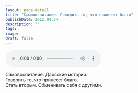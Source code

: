 ```yaml
---
layout: page-detail
title: "Самовоспитание. Говорить то, что принесет благо"
publishDate: 2012.04.24
description: ""
tags:
image:
draft: false
---
```


<audio title="2012.04.24 - Самовоспитание. Говорить то, что принесет благо.mp3" src="/upload/iblock/026/02651a9ba48a6358841b2c85c2ac5c89.mp3" controls=""></audio>

 Самовоспитание. Даосские истории.  
 Говорить то, что принесет благо.  
 Стать вторым. Обменивать себя с другими.  

  
